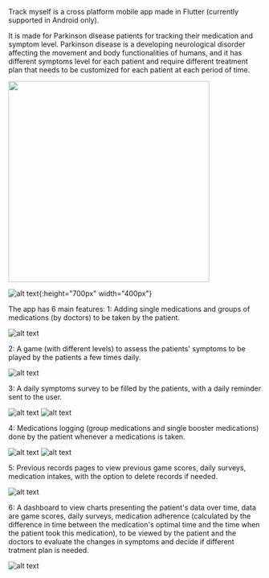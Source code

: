 Track myself is a cross platform mobile app made in Flutter (currently supported in Android only).

It is made for Parkinson disease patients for tracking their medication and symptom level. Parkinson disease is a developing neurological disorder affecting the movement and body functionalities of humans, and it has different symptoms level for each patient and require different treatment plan that needs to be customized for each patient at each period of time.


<img src="https://github.com/FadyTawfeek/track-myself-flutter-app/blob/master/Screenshot_20210315-122856.jpg" width="400">


![alt text](https://github.com/FadyTawfeek/track-myself-flutter-app/blob/master/Screenshot_20210315-122856.jpg){:height="700px" width="400px"}


The app has 6 main features:
1: Adding single medications and groups of medications (by doctors) to be taken by the patient.


![alt text](https://github.com/FadyTawfeek/track-myself-flutter-app/blob/master/Screenshot_20210329-025043.jpg)


2: A game (with different levels) to assess the patients' symptoms to be played by the patients a few times daily.


![alt text](https://github.com/FadyTawfeek/track-myself-flutter-app/blob/master/Screenshot_20210303-195121.jpg)


3: A daily symptoms survey to be filled by the patients, with a daily reminder sent to the user.


![alt text](https://github.com/FadyTawfeek/track-myself-flutter-app/blob/master/Screenshot_20210305-001113.jpg)
![alt text](https://github.com/FadyTawfeek/track-myself-flutter-app/blob/master/Screenshot_20210304-200030_One%20UI%20Home.jpg)


4: Medications logging (group medications and single booster medications) done by the patient whenever a medications is taken.


![alt text](https://github.com/FadyTawfeek/track-myself-flutter-app/blob/master/Screenshot_20210305-001210.jpg)
![alt text](https://github.com/FadyTawfeek/track-myself-flutter-app/blob/master/Screenshot_20210305-001226.jpg)


5: Previous records pages to view previous game scores, daily surveys, medication intakes, with the option to delete records if needed.


![alt text](https://github.com/FadyTawfeek/track-myself-flutter-app/blob/master/Screenshot_20210305-133520.jpg)


6: A dashboard to view charts presenting the patient's data over time, data are game scores, daily surveys, medication adherence (calculated by the difference in time between the medication's optimal time and the time when the patient took this medication), to be viewed by the patient and the doctors to evaluate the changes in symptoms and decide if different tratment plan is needed.


![alt text](https://github.com/FadyTawfeek/track-myself-flutter-app/blob/master/screencapture-fadytawfeek-shinyapps-io-Track-Myself-2021-03-29-02_57_17.png)

